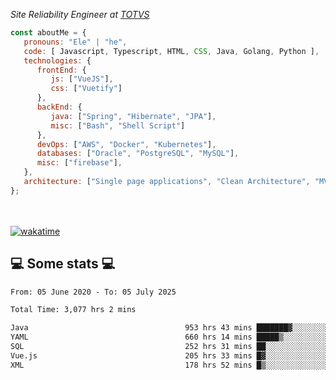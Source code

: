 <p><em>Site Reliability Engineer at <a href="https://www.totvs.com/">TOTVS</a></br>
</em></p>


```javascript
const aboutMe = {
   pronouns: "Ele" | "he",
   code: [ Javascript, Typescript, HTML, CSS, Java, Golang, Python ],
   technologies: {
      frontEnd: {
         js: ["VueJS"],
         css: ["Vuetify"]
      },
      backEnd: {
         java: ["Spring", "Hibernate", "JPA"],
         misc: ["Bash", "Shell Script"]
      },
      devOps: ["AWS", "Docker", "Kubernetes"],
      databases: ["Oracle", "PostgreSQL", "MySQL"],
      misc: ["firebase"],
   },
   architecture: ["Single page applications", "Clean Architecture", "MVC", "Microservices"],
};
```
</br></br>
[![wakatime](https://wakatime.com/badge/user/a3a8ed06-d304-4d6b-bc86-4adc418cdea7.svg)](https://wakatime.com/@a3a8ed06-d304-4d6b-bc86-4adc418cdea7)
<h2>💻 Some stats 💻</h2>

<!--START_SECTION:waka-->

```txt
From: 05 June 2020 - To: 05 July 2025

Total Time: 3,077 hrs 2 mins

Java                                   953 hrs 43 mins ███████▓░░░░░░░░░░░░░░░░░   31.00 %
YAML                                   660 hrs 14 mins █████▒░░░░░░░░░░░░░░░░░░░   21.46 %
SQL                                    252 hrs 31 mins ██░░░░░░░░░░░░░░░░░░░░░░░   08.21 %
Vue.js                                 205 hrs 33 mins █▓░░░░░░░░░░░░░░░░░░░░░░░   06.68 %
XML                                    178 hrs 52 mins █▒░░░░░░░░░░░░░░░░░░░░░░░   05.81 %
```

<!--END_SECTION:waka-->
